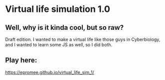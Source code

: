 

# Virtual life simulation 1.0

## Well, why is it kinda cool, but so raw?

Draft edition. I wanted to make a virtual life like those guys in Cyberbiology, and I wanted to learn some JS as well, so I did both.

## Play here:

https://epromee.github.io/virtual_life_sim_1/
